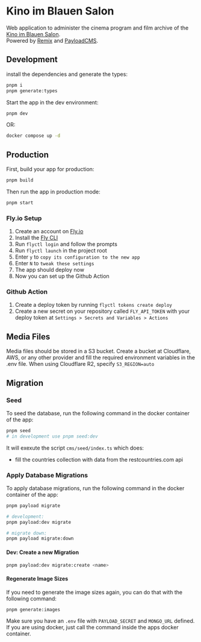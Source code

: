 # Kino im Blauen Salon

Web application to administer the cinema program and film archive of the [Kino im Blauen
Salon](https://kinoimblauensalon.de/).  
Powered by [Remix](https://remix.run) and [PayloadCMS](https://payloadcms.com).

## Development

install the dependencies and generate the types:

```sh
pnpm i
pnpm generate:types
```

Start the app in the dev environment:

```sh
pnpm dev
```

OR:

```sh
docker compose up -d
```

## Production

First, build your app for production:

```sh
pnpm build
```

Then run the app in production mode:

```sh
pnpm start
```

### Fly.io Setup

1. Create an account on [Fly.io](https://fly.io)
1. Install the [Fly CLI](https://fly.io/docs/getting-started/installing-flyctl/)
1. Run `flyctl login` and follow the prompts
1. Run `flyctl launch` in the project root
1. Enter `y` to `copy its configuration to the new app`
1. Enter `N` to `tweak these settings`
1. The app should deploy now
1. Now you can set up the Github Action

### Github Action

1. Create a deploy token by running `flyctl tokens create deploy`
1. Create a new secret on your repository called `FLY_API_TOKEN` with your deploy token at `Settings > Secrets and Variables > Actions`

## Media Files

Media files should be stored in a S3 bucket. Create a bucket at Cloudflare, AWS, or any other provider and fill the required environment variables in the .env file. When using Cloudflare R2, specify `S3_REGION=auto`

## Migration

### Seed

To seed the database, run the following command in the docker container of the app:

```sh
pnpm seed
# in development use pnpm seed:dev
```

It will exexute the script `cms/seed/index.ts` which does:

- fill the countries collection with data from the restcountries.com api

### Apply Database Migrations

To apply database migrations, run the following command in the docker container of the app:

```sh
pnpm payload migrate

# development:
pnpm payload:dev migrate

# migrate down:
pnpm payload migrate:down
```

#### Dev: Create a new Migration

```sh
pnpm payload:dev migrate:create <name>
```

#### Regenerate Image Sizes

If you need to generate the image sizes again, you can do that with the following command:

```sh
pnpm generate:images
```

Make sure you have an `.env` file with `PAYLOAD_SECRET` and `MONGO_URL` defined.  
If you are using docker, just call the command inside the apps docker container.

